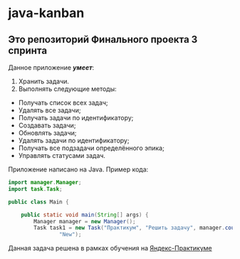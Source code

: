 # java-kanban
## Это репозиторий Финального проекта 3 спринта

Данное приложение **_умеет_**:
1. Хранить задачи.
2. Выполнять следующие методы:
* Получать список всех задач;
* Удалять все задачи;
* Получать задачи по идентификатору;
* Создавать задачи;
* Обновлять задачи;
* Удалять задачи по идентификатору;
* Получать все подзадачи определённого эпика;
* Управлять статусами задач.

Приложение написано на Java. Пример кода:

```java
import manager.Manager;
import task.Task;

public class Main {

    public static void main(String[] args) {
        Manager manager = new Manager();
        Task task1 = new Task("Практикум", "Решить задачу", manager.countId(),
                "New");
```
Данная задача решена в рамках обучения на [Яндекс-Практикуме](https://practicum.yandex.ru/java-developer/)